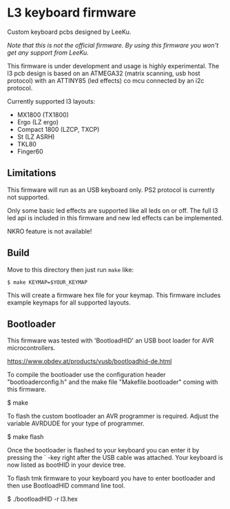L3 keyboard firmware
====================
Custom keyboard pcbs designed by LeeKu.

*Note that this is not the official firmware. By using this firmware you won't get any
support from LeeKu.*

This firmware is under development and usage is highly experimental. The l3 pcb design is based
on an ATMEGA32 (matrix scanning, usb host protocol) with an ATTINY85 (led effects)
co mcu connected by an i2c protocol.

Currently supported l3 layouts:

* MX1800 (TX1800)
* Ergo (LZ ergo)
* Compact 1800 (LZCP, TXCP)
* St (LZ ASRH)
* TKL80
* Finger60

Limitations
-----------

This firmware will run as an USB keyboard only. PS2 protocol is currently not supported.

Only some basic led effects are supported like all leds on or off. The full l3 led api is included
in this firmware and new led effects can be implemented.

NKRO feature is not available!

Build
-----
Move to this directory then just run `make` like:

    $ make KEYMAP=$YOUR_KEYMAP

This will create a firmware hex file for your keymap. This firmware includes example keymaps for
all supported layouts.

Bootloader
----------
This firmware was tested with 'BootloadHID' an USB boot loader for AVR microcontrollers.

   https://www.obdev.at/products/vusb/bootloadhid-de.html

To compile the bootloader use the configuration header "bootloaderconfig.h"
and the make file "Makefile.bootloader" coming with this firmware.

   $ make

To flash the custom bootloader an AVR programmer is required. Adjust the variable AVRDUDE for your
type of programmer.

   $ make flash

Once the bootloader is flashed to your keyboard you can enter it by pressing the ` -key right after
the USB cable was attached. Your keyboard is now listed as bootHID in your device tree.

To flash tmk firmware to your keyboard you have to enter bootloader and then use
BootloadHID command line tool.

   $ ./bootloadHID -r l3.hex
